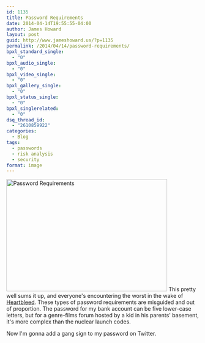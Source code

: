```yaml
---
id: 1135
title: Password Requirements
date: 2014-04-14T19:55:55-04:00
author: James Howard
layout: post
guid: http://www.jameshoward.us/?p=1135
permalink: /2014/04/14/password-requirements/
bpxl_standard_single:
  - "0"
bpxl_audio_single:
  - "0"
bpxl_video_single:
  - "0"
bpxl_gallery_single:
  - "0"
bpxl_status_single:
  - "0"
bpxl_singlerelated:
  - "0"
dsq_thread_id:
  - "2610859922"
categories:
  - Blog
tags:
  - passwords
  - risk analysis
  - security
format: image
---
```

<a href="//jameshoward.us/wp-content/uploads/2014/04/10169385_680698978656512_1289716627_n.jpg"><img src="//jameshoward.us/wp-content/uploads/2014/04/10169385_680698978656512_1289716627_n.jpg" alt="Password Requirements" width="420" height="294" class="alignnone size-full wp-image-1136" /></a>
This pretty well sums it up, and everyone's encountering the worst in the wake of <a href="http://heartbleed.com/" title="Heartbleed">Heartbleed</a>.  These types of password requirements are misguided and out of proportion.  The password for my bank account can be five lower-case letters, but for a genre-films forum hosted by a kid in his parents' basement, it's more complex than the nuclear launch codes.

Now I'm gonna add a gang sign to my password on Twitter.
